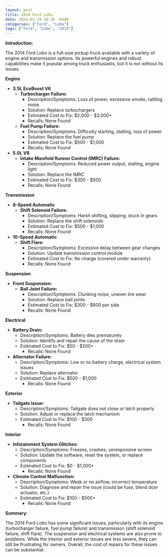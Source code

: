 ```yaml
---
layout: post
title: 2014 Ford Lobo
date: 2024-03-29 10:36 -0400
categories: ["Ford", "Lobo"]
tags: ["Ford", "Lobo", "2014"]
---
```

**Introduction:**

The 2014 Ford Lobo is a full-size pickup truck available with a variety of engine and transmission options. Its powerful engines and robust capabilities make it popular among truck enthusiasts, but it is not without its issues.

**Engine**

* **3.5L EcoBoost V6**
    * **Turbocharger Failure:**
        * Description/Symptoms: Loss of power, excessive smoke, rattling noise
        * Solution: Replace turbochargers
        * Estimated Cost to Fix: $2,000 - $3,000+
        * Recalls: None Found
    * **Fuel Pump Failure:**
        * Description/Symptoms: Difficulty starting, stalling, loss of power
        * Solution: Replace the fuel pump
        * Estimated Cost to Fix: $500 - $1,000
        * Recalls: None Found
* **5.0L V8**
    * **Intake Manifold Runner Control (IMRC) Failure:**
        * Description/Symptoms: Reduced power output, stalling, engine light
        * Solution: Replace the IMRC
        * Estimated Cost to Fix: $300 - $500
        * Recalls: None Found

**Transmission**

* **6-Speed Automatic**
    * **Shift Solenoid Failure:**
        * Description/Symptoms: Harsh shifting, slipping, stuck in gears
        * Solution: Replace the shift solenoids
        * Estimated Cost to Fix: $500 - $1,000
        * Recalls: None Found
* **10-Speed Automatic**
    * **Shift Flare:**
        * Description/Symptoms: Excessive delay between gear changes
        * Solution: Update transmission control module
        * Estimated Cost to Fix: No charge (covered under warranty)
        * Recalls: None Found

**Suspension**

* **Front Suspension:**
    * **Ball Joint Failure:**
        * Description/Symptoms: Clunking noise, uneven tire wear
        * Solution: Replace ball joints
        * Estimated Cost to Fix: $300 - $600 per side
        * Recalls: None Found

**Electrical**

* **Battery Drain:**
    * Description/Symptoms: Battery dies prematurely
    * Solution: Identify and repair the cause of the drain
    * Estimated Cost to Fix: $50 - $200+
        * Recalls: None Found
* **Alternator Failure:**
    * Description/Symptoms: Low or no battery charge, electrical system issues
    * Solution: Replace alternator
    * Estimated Cost to Fix: $500 - $1,000
        * Recalls: None Found

**Exterior**

* **Tailgate Issue:**
    * Description/Symptoms: Tailgate does not close or latch properly
    * Solution: Adjust or replace the latch mechanism
    * Estimated Cost to Fix: $100 - $300
        * Recalls: None Found

**Interior**

* **Infotainment System Glitches:**
    * Description/Symptoms: Freezes, crashes, unresponsive screen
    * Solution: Update the software, reset the system, or replace components
    * Estimated Cost to Fix: $0 - $1,000+
        * Recalls: None Found
* **Climate Control Malfunction:**
    * Description/Symptoms: Weak or no airflow, incorrect temperature
    * Solution: Diagnose and repair the issue (could be fuse, blend door actuator, etc.)
    * Estimated Cost to Fix: $100 - $500+
        * Recalls: None Found

**Summary:**

The 2014 Ford Lobo has some significant issues, particularly with its engine (turbocharger failure, fuel pump failure) and transmission (shift solenoid failure, shift flare). The suspension and electrical systems are also prone to problems. While the interior and exterior issues are less severe, they can still be frustrating for owners. Overall, the cost of repairs for these issues can be substantial.
